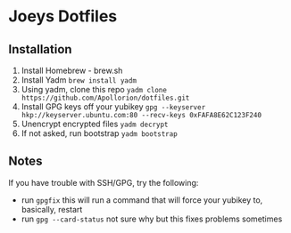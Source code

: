 # Joeys Dotfiles

## Installation

1. Install Homebrew - brew.sh
2. Install Yadm `brew install yadm`
3. Using yadm, clone this repo `yadm clone https://github.com/Apollorion/dotfiles.git`
4. Install GPG keys off your yubikey `gpg --keyserver hkp://keyserver.ubuntu.com:80 --recv-keys 0xFAFA8E62C123F240`
5. Unencrypt encrypted files `yadm decrypt`
6. If not asked, run bootstrap `yadm bootstrap`


## Notes

If you have trouble with SSH/GPG, try the following:
- run `gpgfix` this will run a command that will force your yubikey to, basically, restart
- run `gpg --card-status` not sure why but this fixes problems sometimes
